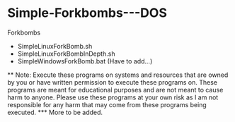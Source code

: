 # Simple-Forkbombs---DOS
Forkbombs

- SimpleLinuxForkBomb.sh
- SimpleLinuxForkBombInDepth.sh
- SimpleWindowsForkBomb.bat (Have to add...)


















** Note: Execute these programs on systems and resources that are owned by you or have written permission to execute these programs on. These programs are meant for educational purposes and are not meant to cause harm to anyone. Please use these programs at your own risk as I am not responsible for any harm that may come from these programs being executed.
*** More to be added.